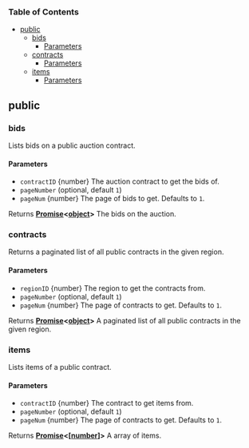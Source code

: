 <!-- Generated by documentation.js. Update this documentation by updating the source code. -->

### Table of Contents

-   [public][1]
    -   [bids][2]
        -   [Parameters][3]
    -   [contracts][4]
        -   [Parameters][5]
    -   [items][6]
        -   [Parameters][7]

## public

### bids

Lists bids on a public auction contract.

#### Parameters

-   `contractID` {number} The auction contract to get the bids of.
-   `pageNumber` (optional, default `1`)
-   `pageNum` {number} The page of bids to get. Defaults to `1`.

Returns **[Promise][8]<[object][9]>** The bids on the auction.

### contracts

Returns a paginated list of all public contracts in the given region.

#### Parameters

-   `regionID` {number} The region to get the contracts from.
-   `pageNumber` (optional, default `1`)
-   `pageNum` {number} The page of contracts to get. Defaults to `1`.

Returns **[Promise][8]<[object][9]>** A paginated list of all public contracts in the given region.

### items

Lists items of a public contract.

#### Parameters

-   `contractID` {number} The contract to get items from.
-   `pageNumber` (optional, default `1`)
-   `pageNum` {number} The page of contracts to get. Defaults to `1`.

Returns **[Promise][8]<\[[number][10]]>** A array of items.

[1]: #public
[2]: #bids
[3]: #parameters
[4]: #contracts
[5]: #parameters-1
[6]: #items
[7]: #parameters-2
[8]: https://developer.mozilla.org/docs/Web/JavaScript/Reference/Global_Objects/Promise
[9]: https://developer.mozilla.org/docs/Web/JavaScript/Reference/Global_Objects/Object
[10]: https://developer.mozilla.org/docs/Web/JavaScript/Reference/Global_Objects/Number
